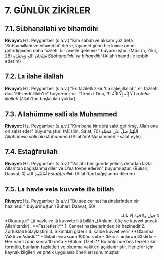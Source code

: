 # 7. GÜNLÜK ZİKİRLER
## 7.1. Sübhanallahi ve bihamdihi
**Rivayet:** Hz. Peygamber (s.a.v.) "Kim sabah ve akşam yüz defa 'Sübhanallahi ve bihamdihi' derse, kıyamet günü hiç kimse onun getirdiğinden daha faziletli bir amelle gelemez" buyurmuştur. (Müslim, Zikir, 28)
سُبْحَانَ اللهِ وَبِحَمْدِهِ
*Sübhanallahi ve bihamdihi*
(Allah'ı hamd ile tesbih ederim)
## 7.2. La ilahe illallah
**Rivayet:** Hz. Peygamber (s.a.v.) "En faziletli zikir 'La ilahe illallah', en faziletli dua 'Elhamdülillah'tır" buyurmuştur. (Tirmizi, Dua, 9)
لَا إِلَهَ إِلَّا اللَّهُ
*La ilahe illallah*
(Allah'tan başka ilah yoktur)
## 7.3. Allahümme salli ala Muhammed
**Rivayet:** Hz. Peygamber (s.a.v.) "Kim bana bir defa salat getirirse, Allah ona on salat eder" buyurmuştur. (Müslim, Salat, 70)
اللَّهُمَّ صَلِّ عَلَى مُحَمَّدٍ
*Allahümme salli ala Muhammed*
(Allah'ım! Muhammed'e salat eyle)
## 7.4. Estağfirullah
**Rivayet:** Hz. Peygamber (s.a.v.) "Vallahi ben günde yetmiş defadan fazla Allah'tan bağışlanma diler ve O'na tövbe ederim" buyurmuştur. (Buhari, Daavat, 3)
أَسْتَغْفِرُ اللهَ
*Estağfirullah*
(Allah'tan bağışlanma dilerim)
## 7.5. La havle vela kuvvete illa billah
**Rivayet:** Hz. Peygamber (s.a.v.) "Bu söz cennet hazinelerinden bir hazinedir" buyurmuştur. (Buhari, Daavat, 50)
<div dir="rtl">
لا حول ولا قوة إلا بالله
</div>
*Okunuşu:* Lâ havle ve lâ kuvvete illâ billâh
_(Anlamı: Güç ve kuvvet ancak Allah'tandır)_
**Faziletleri:**
1. Cennet hazinelerinden bir hazinedir
2. Zorlukları kolaylaştırır
3. Sıkıntıları giderir
4. Kalbe kuvvet verir
**Okunma Vakti ve Adedi:**
- Sabah ve akşam 100'er defa
- Sıkıntılı anlarda 33 defa
- Her namazdan sonra 10 defa
**Bölüm Özeti:**
Bu bölümde beş temel zikir formülü, bunların faziletleri ve okunma vakitleri açıklanmıştır. Her zikir için kaynak bilgileri ve pratik uygulama önerileri sunulmuştur.
